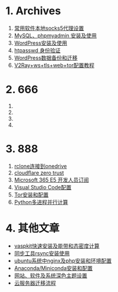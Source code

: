 # 1. Archives

1. [常用软件本地socks5代理设置](001/001.md)
2. [MySQL、phpmyadmin 安装及使用](002/002.md)
3. [WordPress安装及使用](003/003.md) 
4. [htpasswd 身份验证](004/004.md)
5. [WordPress数据备份和迁移](005/005.md)
6. [V2Ray+ws+tls+web+tor配置教程](006/006.md)


# 2. 666

1. []()
2. []()
3. []()
4. []()


# 3. 888

1. [rclone连接到onedrive](/888/8-001.md)
2. [cloudflare zero trust](/888/8-002.md)
3. [Microsoft 365 E5 开发人员订阅](/888/8-003.md)
4. [Visual Studio Code配置](/888/8-004.md)
5. [Tor安装和配置](/888/8-005.md)
6. [Python多进程并行计算](/888/8-006.md)




# 4. 其他文章

- [vaspkit快速安装及能带和态密度计算](https://github.com/Yiwei666/13_vasp/wiki/03_vaspkit%E5%BF%AB%E9%80%9F%E5%AE%89%E8%A3%85)
- [同步工具rsync安装使用](https://github.com/Yiwei666/03_Python-PHP/wiki/09_%E5%90%8C%E6%AD%A5%E5%B7%A5%E5%85%B7rsync%E5%AE%89%E8%A3%85%E4%BD%BF%E7%94%A8#1-rsync%E5%AE%89%E8%A3%85%E4%BD%BF%E7%94%A8)
- [ubuntu系统中nginx及php安装和环境配置](https://github.com/Yiwei666/04_-configure-file/blob/main/README.md)
- [Anaconda/Miniconda安装和配置](https://github.com/Yiwei666/03_Python-PHP/wiki/03_Anaconda%E5%AE%89%E8%A3%85%E5%92%8C%E9%85%8D%E7%BD%AE)
- [网站、软件及系统深色主题设置](https://github.com/aweill/02_html/wiki/02_%E7%BD%91%E7%AB%99%E3%80%81%E8%BD%AF%E4%BB%B6%E5%8F%8A%E7%B3%BB%E7%BB%9F%E6%B7%B1%E8%89%B2%E4%B8%BB%E9%A2%98%E8%AE%BE%E7%BD%AE)
- [云服务器迁移流程](https://github.com/Yiwei666/10_private_code/tree/main/03_crontab)
